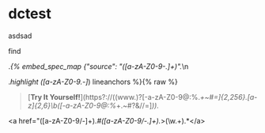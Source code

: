 # dctest
asdsad




<div id="feedback"></div>


find

.*{% embed_spec_map {"source": "([a-zA-Z0-9\-\.]+)".*\n


.*highlight ([a-zA-Z0-9\.\-]*) lineanchors %}{% raw %}


>\[__Try It Yourself!__\]\(https?:\/\/((www\.)?[-a-zA-Z0-9@:%._\+~#=]{2,256}\.[a-z]{2,6}\b([-a-zA-Z0-9@:%_\+.~#?&//=]*)).*

<a href="([a-zA-Z0-9\/\-]+).*#([a-zA-Z0-9\/\-\.]+).*>(\w.+).*<\/a>